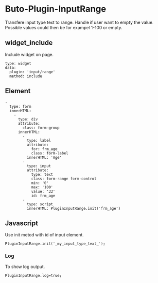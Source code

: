 # Buto-Plugin-InputRange
Transfere input type text to range.
Handle if user want to empty the value.
Possible values could then be for exampel 1-100 or empty.

## widget_include
Include widget on page.
```
type: widget
data:
  plugin: 'input/range'
  method: include
```

## Element
```
-
  type: form
  innerHTML:
    -
      type: div
      attribute:
        class: form-group
      innerHTML:
        -
          type: label
          attribute:
            for: frm_age
            class: form-label
          innerHTML: 'Age'
        -
          type: input
          attribute:
            type: text
            class: form-range form-control
            min: '0'
            max: '100'
            value: '33'
            id: frm_age
        -
          type: script
          innerHTML: PluginInputRange.init('frm_age')
```

## Javascript
Use init metod with id of input element.
```
PluginInputRange.init('_my_input_type_text_');
```
### Log
To show log output.
```
PluginInputRange.log=true;
```
